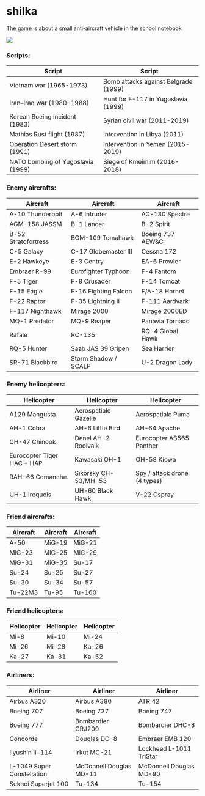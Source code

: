 # shilka
The game is about a small anti-aircraft vehicle in the school notebook

![](https://s8.hostingkartinok.com/uploads/images/2018/06/e4b2be354e64b30273c7896a3671ecb2.png)

### Scripts:

| Script | Script |
| ------------- | ------------- |
| Vietnam war (1965-1973) | Bomb attacks against Belgrade (1999) |
| Iran–Iraq war (1980-1988) | Hunt for F-117 in Yugoslavia (1999) |
| Korean Boeing incident (1983) | Syrian civil war (2011-2019) |
| Mathias Rust flight (1987) | Intervention in Libya (2011) |
| Operation Desert storm (1991) | Intervention in Yemen (2015-2019) |
| NATO bombing of Yugoslavia (1999) | Siege of Kmeimim (2016-2018) |

### Enemy aircrafts:

| Aircraft | Aircraft | Aircraft |
| ------------- | ------------- | ------------- |
| A-10 Thunderbolt | A-6 Intruder | AC-130 Spectre |
| AGM-158 JASSM | B-1 Lancer | B-2 Spirit |
| B-52 Stratofortress | BGM-109 Tomahawk | Boeing 737 AEW&C |
| C-5 Galaxy | C-17 Globemaster III | Cessna 172 |
| E-2 Hawkeye | E-3 Centry | EA-6 Prowler |
| Embraer R-99 | Eurofighter Typhoon | F-4 Fantom |
| F-5 Tiger | F-8 Crusader | F-14 Tomcat |
| F-15 Eagle | F-16 Fighting Falcon | F/A-18 Hornet |
| F-22 Raptor | F-35 Lightning II | F-111 Aardvark |
| F-117 Nighthawk | Mirage 2000 | Mirage 2000ED |
| MQ-1 Predator | MQ-9 Reaper | Panavia Tornado |
| Rafale | RC-135 | RQ-4 Global Hawk |
| RQ-5 Hunter | Saab JAS 39 Gripen | Sea Harrier |
| SR-71 Blackbird | Storm Shadow / SCALP | U-2 Dragon Lady |

### Enemy helicopters:

| Helicopter | Helicopter | Helicopter |
| ------------- | ------------- | ------------- |
| A129 Mangusta | Aerospatiale Gazelle | Aerospatiale Puma |
| AH-1 Cobra | AH-6 Little Bird | AH-64 Apache |
| CH-47 Chinook | Denel AH-2 Rooivalk | Eurocopter AS565 Panther |
| Eurocopter Tiger HAC + HAP | Kawasaki OH-1 | OH-58 Kiowa |
| RAH-66 Comanche | Sikorsky CH-53/MH-53 | Spy / attack drone (4 types) |
| UH-1 Iroquois	 | UH-60 Black Hawk | V-22 Ospray |

### Friend aircrafts:

| Aircraft | Aircraft | Aircraft |
| ------------- | ------------- | ------------- |
| A-50 | MiG-19 | MiG-21 |
| MiG-23 | MiG-25 | MiG-29 |
| MiG-31 | MiG-35 | Su-17 |
| Su-24 | Su-25 | Su-27 |
| Su-30 | Su-34 | Su-57 |
| Tu-22M3 | Tu-95 | Tu-160 |

### Friend helicopters:

| Helicopter | Helicopter | Helicopter |
| ------------- | ------------- | ------------- |
| Mi-8 | Mi-10 | Mi-24 |
| Mi-26 | Mi-28 | Ka-26 |
| Ka-27 | Ka-31 | Ka-52 |

### Airliners:

| Airliner | Airliner | Airliner |
| ------------- | ------------- | ------------- |
| Аirbus A320 | Аirbus A380 | ATR 42 |
| Boeing 707 | Boeing 737 | Boeing 747 |
| Boeing 777 | Bombardier CRJ200 | Bombardier DHC-8 |
| Concorde | Douglas DC-8 | Embraer EMB 120 |
| Ilyushin Il-114 | Irkut MC-21 | Lockheed L-1011 TriStar |
| L-1049 Super Constellation | McDonnell Douglas MD-11 | McDonnell Douglas MD-90 |
| Sukhoi Superjet 100 | Tu-134 | Tu-154 |
